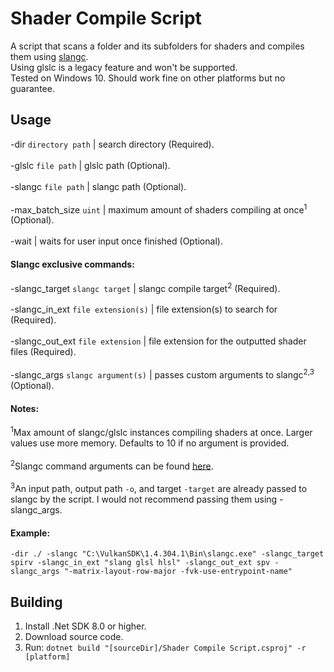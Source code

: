 # Shader Compile Script
A script that scans a folder and its subfolders for shaders and compiles them using [slangc](https://github.com/shader-slang/slang).
<br>
Using glslc is a legacy feature and won't be supported.
<br>
Tested on Windows 10. Should work fine on other platforms but no guarantee.
<br>

## Usage
-dir `directory path` | search directory (Required).
<br>
<br>
-glslc `file path` | glslc path (Optional).
<br>
<br>
-slangc `file path` | slangc path (Optional).
<br>
<br>
-max_batch_size `uint` | maximum amount of shaders compiling at once<sup>1</sup> (Optional).
<br>
<br>
-wait | waits for user input once finished (Optional).
#### Slangc exclusive commands:
-slangc_target `slangc target` | slangc compile target<sup>2</sup> (Required).
<br>
<br>
-slangc_in_ext `file extension(s)` | file extension(s) to search for (Required).
<br>
<br>
-slangc_out_ext `file extension` | file extension for the outputted shader files (Required).
<br>
<br>
-slangc_args `slangc argument(s)` | passes custom arguments to slangc<sup>2,3</sup> (Optional).
<br>
#### Notes:
<sup>1</sup>Max amount of slangc/glslc instances compiling shaders at once.
Larger values use more memory.
Defaults to 10 if no argument is provided.
<br>
<br>
<sup>2</sup>Slangc command arguments can be found [here](https://github.com/shader-slang/slang/blob/master/docs/command-line-slangc-reference.md).
<br>
<br>
<sup>3</sup>An input path, output path `-o`, and target `-target` are already passed to slangc by the script. I would not recommend passing them using -slangc_args.
<br>
#### Example:
`-dir ./ -slangc "C:\VulkanSDK\1.4.304.1\Bin\slangc.exe" -slangc_target spirv -slangc_in_ext "slang glsl hlsl" -slangc_out_ext spv -slangc_args "-matrix-layout-row-major -fvk-use-entrypoint-name"`
<br>

## Building
1. Install .Net SDK 8.0 or higher.
2. Download source code.
3. Run: `dotnet build "[sourceDir]/Shader Compile Script.csproj" -r [platform]`
